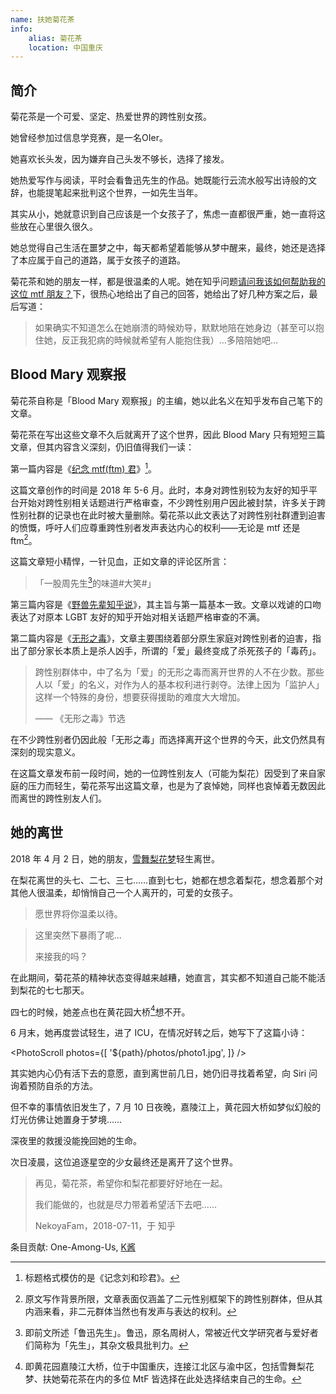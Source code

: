 ```yaml
---
name: 扶她菊花茶
info:
    alias: 菊花茶
    location: 中国重庆
---
```


## 简介

菊花茶是一个可爱、坚定、热爱世界的跨性别女孩。

她曾经参加过信息学竞赛，是一名OIer。

她喜欢长头发，因为嫌弃自己头发不够长，选择了接发。

她热爱写作与阅读，平时会看鲁迅先生的作品。她既能行云流水般写出诗般的文辞，也能提笔起来批判这个世界，一如先生当年。

其实从小，她就意识到自己应该是一个女孩子了，焦虑一直都很严重，她一直将这些放在心里很久很久。

她总觉得自己生活在噩梦之中，每天都希望着能够从梦中醒来，最终，她还是选择了本应属于自己的道路，属于女孩子的道路。

菊花茶和她的朋友一样，都是很温柔的人呢。她在知乎问题[请问我该如何帮助我的这位 mtf 朋友？](https://www.zhihu.com/question/274131925/answer/372594163)下，很热心地给出了自己的回答，她给出了好几种方案之后，最后写道：

> 如果确实不知道怎么在她崩溃的時候劝导，默默地陪在她身边（甚至可以抱住她，反正我犯病的時候就希望有人能抱住我）…多陪陪她吧…

## Blood Mary 观察报

菊花茶自称是「Blood Mary 观察报」的主编，她以此名义在知乎发布自己笔下的文章。

菊花茶在写出这些文章不久后就离开了这个世界，因此 Blood Mary 只有短短三篇文章，但其内容含义深刻，仍旧值得我们一读：

第一篇内容是《[纪念 mtf(ftm) 君](https://zhuanlan.zhihu.com/p/38000835)》[^1]。

这篇文章创作的时间是 2018 年 5-6 月。此时，本身对跨性别较为友好的知乎平台开始对跨性别相关话题进行严格审查，不少跨性别用户因此被封禁，许多关于跨性别社群的记录也在此时被大量删除。菊花茶以此文表达了对跨性别社群遭到迫害的愤慨，呼吁人们应尊重跨性别者发声表达内心的权利——无论是 mtf 还是 ftm[^2]。

这篇文章短小精悍，一针见血，正如文章的评论区所言：

> 「一股周先生[^3]的味道#大笑#」

第三篇内容是《[野兽先辈知乎说](https://zhuanlan.zhihu.com/p/38419017)》，其主旨与第一篇基本一致。文章以戏谑的口吻表达了对原本 LGBT 友好的知乎开始对相关话题严格审查的不满。

第二篇内容是《[无形之毒](https://zhuanlan.zhihu.com/p/38173742)》，文章主要围绕着部分原生家庭对跨性别者的迫害，指出了部分家长本质上是杀人凶手，所谓的「爱」最终变成了杀死孩子的「毒药」。

> 跨性别群体中，中了名为「爱」的无形之毒而离开世界的人不在少数。那些人以「爱」的名义，对作为人的基本权利进行剥夺。法律上因为「监护人」这样一个特殊的身份，想要获得援助的难度大大增加。
>
> —— 《无形之毒》节选

在不少跨性别者仍因此般「无形之毒」而选择离开这个世界的今天，此文仍然具有深刻的现实意义。

在这篇文章发布前一段时间，她的一位跨性别友人（可能为梨花）因受到了来自家庭的压力而轻生，菊花茶写出这篇文章，也是为了哀悼她，同样也哀悼着无数因此而离世的跨性别友人们。

## 她的离世

2018 年 4 月 2 日，她的朋友，[雪舞梨花梦](https://one-among.us/profile/xuewulihuameng)轻生离世。

在梨花离世的头七、二七、三七……直到七七，她都在想念着梨花，想念着那个对其他人很温柔，却悄悄自己一个人离开的，可爱的女孩子。

> 愿世界将你温柔以待。


> 这里突然下暴雨了呢...
>
> 来接我的吗？

在此期间，菊花茶的精神状态变得越来越糟，她直言，其实都不知道自己能不能活到梨花的七七那天。

四七的时候，她差点也在黄花园大桥[^4]想不开。

6 月末，她再度尝试轻生，进了 ICU，在情况好转之后，她写下了这篇小诗：

<PhotoScroll photos={[
'${path}/photos/photo1.jpg',
]} />

其实她内心仍有活下去的意愿，直到离世前几日，她仍旧寻找着希望，向 Siri 问询着预防自杀的方法。

但不幸的事情依旧发生了，7 月 10 日夜晚，嘉陵江上，黄花园大桥如梦似幻般的灯光仿佛让她置身于梦境……

深夜里的救援没能挽回她的生命。

次日凌晨，这位追逐星空的少女最终还是离开了这个世界。

> 再见，菊花茶，希望你和梨花都要好好地在一起。
>
> 我们能做的，也就是尽力带着希望活下去吧……
>
> NekoyaFam，2018-07-11，于 知乎

条目贡献: One-Among-Us, [K酱](https://github.com/KristallWang)

[^1]: 标题格式模仿的是《记念刘和珍君》。

[^2]: 原文写作背景所限，文章表面仅涵盖了二元性别框架下的跨性别群体，但从其内涵来看，非二元群体当然也有发声与表达的权利。

[^3]: 即前文所述「鲁迅先生」。鲁迅，原名周树人，常被近代文学研究者与爱好者们简称为「先生」，其杂文极具批判力。

[^4]: 即黄花园嘉陵江大桥，位于中国重庆，连接江北区与渝中区，包括雪舞梨花梦、扶她菊花茶在内的多位 MtF 皆选择在此处选择结束自己的生命。
